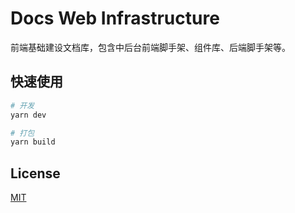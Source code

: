 # Docs Web Infrastructure

前端基础建设文档库，包含中后台前端脚手架、组件库、后端脚手架等。


## 快速使用

```bash
# 开发
yarn dev

# 打包
yarn build
```


## License

[MIT](/LICENSE)
